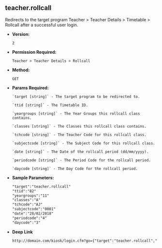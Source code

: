 **teacher.rollcall**
----
  Redirects to the target program Teacher > Teacher Details > Timetable > Rollcall after a successful user login.

* **Version:**

  	`2`

* **Permission Required:**

  	`Teacher > Teacher Details > Rollcall`

* **Method:**

  	`GET`
  
*  **Params Required:**

	   `target [string]` - The target program to be redirected to.

	   `ttid [string]` - The Timetable ID.

	   `yeargroups [string]` - The Year Groups this rollcall class contains.

	   `classes [string]` - The Classes this rollcall class contains.

	   `tchcode [string]` - The Teacher Code for this rollcall class.

	   `subjectcode [string]` - The Subject Code for this rollcall class.

	   `date [string]` - The Date of the rollcall period (dd/mm/yyyy).

	   `periodcode [string]` - The Period Code for the rollcall period.

	   `daycode [string]` - The Day Code for the rollcall period.

* **Sample Parameters:**

	```HTML
	"target":"teacher.rollcall"
	"ttid":"82"
	"yeargroups":"11"
	"classes":"A"
	"tchcode":"AJ"
	"subjectcode":"0001"
	"date":"28/02/2018"
	"periodcode":"4"
	"daycode":"3"
	```

* **Deep Link**

	```HTML
	http://domain.com/kiosk/login.cfm?go={"target":"teacher.rollcall","ttid":"82","yeargroups":"11","classes":"A","tchcode":"AJ","subjectcode":"0001","date":"28/02/2018","periodcode":"4","daycode":"3","prod_menu":"Y"}
	```